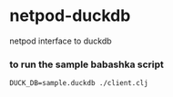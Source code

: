 # netpod-duckdb
netpod interface to duckdb

### to run the sample babashka script

    DUCK_DB=sample.duckdb ./client.clj
